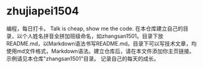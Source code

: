 # zhujiapei1504
编程，每日打卡。
Talk is cheap, show me the code.
在本仓库建立自己的目录，以个人姓名拼音全拼加班级命名，如zhangsan1501。目录下放README.md，以Markdown语法书写README.md。目录下可以写技术文章，均使用md文件格式，Markdown语法。建立仓库后，请在本文件添加你主页链接。
示例请见本仓库"zhangsan1501"目录。
记录自己的每天的成长。
